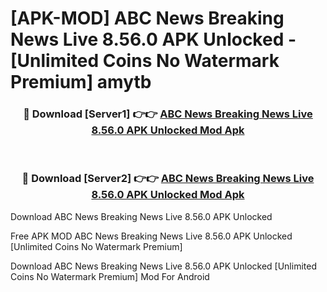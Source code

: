 # [APK-MOD] ABC News  Breaking News Live 8.56.0 APK Unlocked - [Unlimited Coins No Watermark Premium] amytb



<div align="center">
<h3>🔴 Download [Server1] 👉👉 <a href="https://momento.my/?title=ABC_News__Breaking_News_Live_8.56.0_APK_Unlocked">ABC News  Breaking News Live 8.56.0 APK Unlocked Mod Apk</a></h3><br>

<h3>🔴 Download [Server2] 👉👉 <a href="https://momento.my/?title=ABC_News__Breaking_News_Live_8.56.0_APK_Unlocked">ABC News  Breaking News Live 8.56.0 APK Unlocked Mod Apk</a></h3>
</div>



Download ABC News  Breaking News Live 8.56.0 APK Unlocked 

Free APK MOD ABC News  Breaking News Live 8.56.0 APK Unlocked [Unlimited Coins No Watermark Premium]

Download ABC News  Breaking News Live 8.56.0 APK Unlocked [Unlimited Coins No Watermark Premium] Mod For Android
